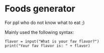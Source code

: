 # Foods generator
For ppl who do not know what to eat ;)

Mainly used the following syntax:

```
flavor = input("What is your fav flavor?")
print("Your fav flavor is: " + flavor)
```

